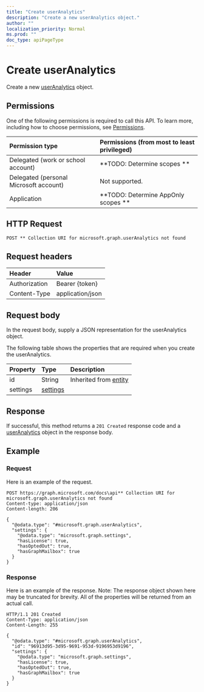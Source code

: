 ```yaml
---
title: "Create userAnalytics"
description: "Create a new userAnalytics object."
author: ""
localization_priority: Normal
ms.prod: ""
doc_type: apiPageType
---
```


# Create userAnalytics

Create a new [userAnalytics](../resources/useranalytics.md) object.

## Permissions
One of the following permissions is required to call this API. To learn more, including how to choose permissions, see [Permissions](/concepts/permissions-reference.md).

|Permission type|Permissions (from most to least privileged)|
|:---|:---|
|Delegated (work or school account)|**TODO: Determine scopes **|
|Delegated (personal Microsoft account)|Not supported.|
|Application|**TODO: Determine AppOnly scopes **|

## HTTP Request
<!-- {
  "blockType": "ignored"
}
-->
``` http
POST ** Collection URI for microsoft.graph.userAnalytics not found
```

## Request headers
|Header|Value|
|:---|:---|
|Authorization|Bearer {token}|
|Content-Type|application/json|

## Request body
In the request body, supply a JSON representation for the userAnalytics object.

The following table shows the properties that are required when you create the userAnalytics.

|Property|Type|Description|
|:---|:---|:---|
|id|String| Inherited from [entity](../resources/entity.md)|
|settings|[settings](../resources/settings.md)||



## Response
If successful, this method returns a `201 Created` response code and a [userAnalytics](../resources/useranalytics.md) object in the response body.

## Example

### Request
Here is an example of the request.
<!-- {
  "blockType": "request",
  "name": "create_useranalytics_from_"
}
-->
``` http
POST https://graph.microsoft.com/docs\api** Collection URI for microsoft.graph.userAnalytics not found
Content-type: application/json
Content-length: 206

{
  "@odata.type": "#microsoft.graph.userAnalytics",
  "settings": {
    "@odata.type": "microsoft.graph.settings",
    "hasLicense": true,
    "hasOptedOut": true,
    "hasGraphMailbox": true
  }
}
```

### Response
Here is an example of the response. Note: The response object shown here may be truncated for brevity. All of the properties will be returned from an actual call.
<!-- {
  "blockType": "response",
  "truncated": true,
  "@odata.type": "microsoft.graph.useranalytics"
}
-->
``` http
HTTP/1.1 201 Created
Content-Type: application/json
Content-Length: 255

{
  "@odata.type": "#microsoft.graph.userAnalytics",
  "id": "96913d95-3d95-9691-953d-9196953d9196",
  "settings": {
    "@odata.type": "microsoft.graph.settings",
    "hasLicense": true,
    "hasOptedOut": true,
    "hasGraphMailbox": true
  }
}
```

